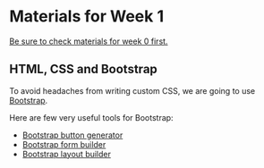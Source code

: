 # Materials for Week 1

[Be sure to check materials for week 0 first.](https://github.com/HackBulgaria/Frontend-JavaScript-1/blob/master/week0/materials.md)

## HTML, CSS and Bootstrap

To avoid headaches from writing custom CSS, we are going to use [Bootstrap](http://getbootstrap.com/).

Here are few very useful tools for Bootstrap:

* [Bootstrap button generator](http://www.plugolabs.com/twitter-bootstrap-button-generator/)
* [Bootstrap form builder](http://minikomi.github.io/Bootstrap-Form-Builder/)
* [Bootstrap layout builder](http://www.layoutit.com/)
